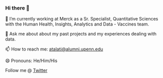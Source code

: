### Hi there 👋

🔭 I’m currently working at Merck as a Sr. Specialist, Quantitative Sciences with the Human Health, Insights, Analytics and Data - Vaccines team.

💬 Ask me about about my past projects and my experiences dealing with data.

📫 How to reach me: atalati@alumni.upenn.edu

😄 Pronouns: He/Him/His

Follow me @ [Twitter](https://twitter.com/arth_talati)
